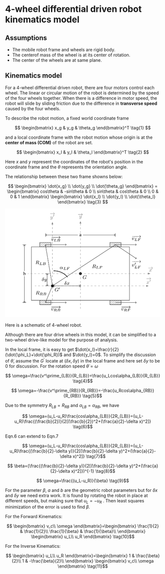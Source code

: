 # 4-wheel differential driven robot kinematics model
## Assumptions
- The mobile robot frame and wheels are rigid body. 
- The centerof mass of the wheel is at its center of rotation.
- The center of the wheels are at same plane.

## Kinematics model
For a 4-wheel differential driven robot, there are four motors control each wheel. The linear or circular motion of the robot is determined by the speed of the four wheels together. When there is a difference in motor speed, the robot will slide by sliding friction due to the difference in **transverse speed** caused by the four wheels.

To describe the robot motion, a fixed world coordinate frame 

$$ \begin{bmatrix} x_g & y_g & \theta_g \end{bmatrix}^T \tag{1} $$

and a local coordinate frame with the robot motion whose origin is at the **center of mass (COM)** of the robot are set.

$$ \begin{bmatrix} x_l & y_l & \theta_l \end{bmatrix}^T \tag{2} $$ 

Here $x$ and $y$ represent the coordinates of the robot's position in the coordinate frame and the $\theta$ represents the orientation angle.

The relationship between these two frame showns below:

$$ \begin{bmatrix} \dot{x_g} \\ 
\dot{y_g} \\ 
\dot{\theta_g} 
\end{bmatrix} = \begin{bmatrix} cos\theta & -sin\theta & 0 \\ 
sin\theta & cos\theta & 0 \\ 
0 & 0 & 1 \end{bmatrix} 
\begin{bmatrix} \dot{x_l} \\ 
\dot{y_l} \\ 
\dot{\theta_l} 
\end{bmatrix} \tag{3} $$ 

![picture1](./4-wheel.png)

Here is a schematic of 4-wheel robot. 

Although there are four drive wheels in this model, it can be simplified to a two-wheel drive-like model for the purpose of analysis.

In the local frame, it is easy to get $\dot{x_l}=\frac{r}{2}(\dot{\phi_L}+\dot{\phi_R})$ and $\dot{y_l}=0$.
To simplify the discussion of $\dot{\theta}$, assume the $G^\prime$ locate at $(\delta x,\delta y)$ in the local frame and here set $\delta y$ to be 0 for discussion. For the rotation speed $\dot{\theta}=\omega$

$$ \omega=\frac{v^\prime_{LB}}{R_{LB}}=\frac{u_Lcos\alpha_{LB}}{R_{LB}} \tag{4}$$

$$ \omega=-\frac{v^\prime_{RB}}{R_{RB}}=-\frac{u_Rcos\alpha_{RB}}{R_{RB}} \tag{5}$$

Due to the symmetry $R_{LB}=R_{RB}$ and $\alpha_{LB}=\alpha_{RB}$, we have 

$$ \omega=(u_L-u_R)\frac{cos\alpha_{LB}}{2R_{LB}}=(u_L-u_R)\frac{(\frac{b}{2})}{2[(\frac{b}{2})^2+(\frac{a}{2}-\delta x)^2]} \tag{6}$$

Eqn.6 can extend to Eqn.7

$$ \omega=(u_L-u_R)\frac{cos\alpha_{LB}}{2R_{LB}}=(u_L-u_R)\frac{(\frac{b}{2}-\delta y)}{2[(\frac{b}{2}-\delta y)^2+(\frac{a}{2}-\delta x)^2]} \tag{7}$$

$$ \beta=(\frac{(\frac{b}{2}-\delta y)}{2[(\frac{b}{2}-\delta y)^2+(\frac{a}{2}-\delta x)^2]})^{-1} \tag{8}$$

$$ \omega=\frac{(u_L-u_R)}{\beta} \tag{9}$$

For the parameter $\beta$, $a$ and $b$ are the geometric robot parameters but for $\delta x$ and $\delta y$ we need extra work. It is found by rotating the robot in place at different speeds, but making sure that $u_L=-u_R$ . Then least squares minimization of the error is used to find $\beta$.

For the Forward Kinematics:

$$ \begin{bmatrix}
    v_c\\ 
    \omega
\end{bmatrix}=\begin{bmatrix}
    \frac{1}{2} & \frac{1}{2}\\
    \frac{1}{\beta} & \frac{1}{\beta}\\
\end{bmatrix} \begin{bmatrix}
    u_L\\ 
    u_R
\end{bmatrix} \tag{10}$$

For the Inverse Kinematics:

$$ \begin{bmatrix}
    u_L\\ 
    u_R
\end{bmatrix}=\begin{bmatrix}
    1 & \frac{\beta}{2}\\
    1 & -\frac{\beta}{2}\\
\end{bmatrix} \begin{bmatrix}
    v_c\\ 
    \omega
\end{bmatrix} \tag{11}$$
